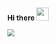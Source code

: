 ### Hi there <img src="../assets/hi.gif" width="29px">

![](https://github-readme-stats.vercel.app/api?username=gopherpro&show_icons=true&count_private=true)
